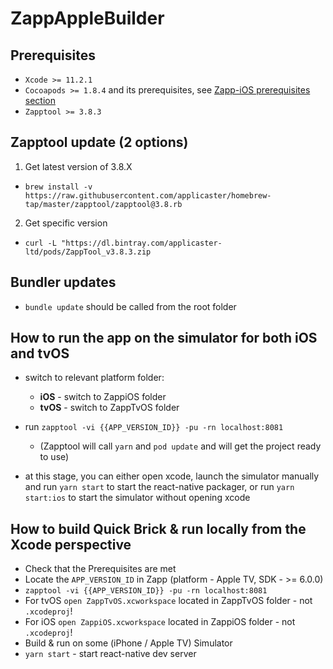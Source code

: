 # ZappAppleBuilder

## Prerequisites

- `Xcode >= 11.2.1`
- `Cocoapods >= 1.8.4` and its prerequisites, see [Zapp-iOS prerequisites section](https://github.com/applicaster/zapp-ios)
- `Zapptool >= 3.8.3`

## Zapptool update (2 options)
 1. Get latest version of 3.8.X 
 - `brew install -v https://raw.githubusercontent.com/applicaster/homebrew-tap/master/zapptool/zapptool@3.8.rb`
 2. Get specific version 
 - `curl -L "https://dl.bintray.com/applicaster-ltd/pods/ZappTool_v3.8.3.zip`

## Bundler updates
- `bundle update` should be called from the root folder

## How to run the app on the simulator for both iOS and tvOS
- switch to relevant platform folder: 
  - **iOS** - switch to ZappiOS folder
  - **tvOS** - switch to ZappTvOS folder

- run `zapptool -vi {{APP_VERSION_ID}} -pu -rn localhost:8081`
  - (Zapptool will call `yarn` and `pod update` and will get the project ready to use)

- at this stage, you can either open xcode, launch the simulator manually and run `yarn start` to start the react-native packager, or run `yarn start:ios` to start the simulator without opening xcode

## How to build Quick Brick & run locally from the Xcode perspective

- Check that the Prerequisites are met
- Locate the `APP_VERSION_ID` in Zapp (platform - Apple TV, SDK - >= 6.0.0)
- `zapptool -vi {{APP_VERSION_ID}} -pu -rn localhost:8081`
- For tvOS `open ZappTvOS.xcworkspace` located in ZappTvOS folder - not `.xcodeproj`!
- For iOS `open ZappiOS.xcworkspace` located in ZappiOS folder - not `.xcodeproj`!
- Build & run on some (iPhone / Apple TV) Simulator
- `yarn start` - start react-native dev server
